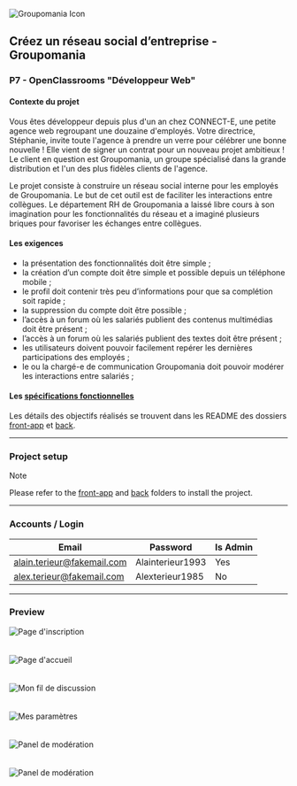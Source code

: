 ![Groupomania Icon](/assets/groupomania-red-icon.png)

## Créez un réseau social d’entreprise - Groupomania
### P7 - OpenClassrooms "Développeur Web"

#### Contexte du projet

Vous êtes développeur depuis plus d'un an chez CONNECT-E, une petite agence web regroupant une douzaine d'employés. Votre directrice, Stéphanie, invite toute l'agence à prendre un verre pour célébrer une bonne nouvelle ! Elle vient de signer un contrat pour un nouveau projet ambitieux ! Le client en question est Groupomania, un groupe spécialisé dans la grande distribution et l'un des plus fidèles clients de l'agence.

Le projet consiste à construire un réseau social interne pour les employés de Groupomania. Le but de cet outil est de faciliter les interactions entre collègues. Le département RH de Groupomania a laissé libre cours à son imagination pour les fonctionnalités du réseau et a imaginé plusieurs briques pour favoriser les échanges entre collègues.

#### Les exigences
- la présentation des fonctionnalités doit être simple ;
- la création d’un compte doit être simple et possible depuis un téléphone mobile ;
- le profil doit contenir très peu d’informations pour que sa complétion soit rapide ;
- la suppression du compte doit être possible ;
- l’accès à un forum où les salariés publient des contenus multimédias doit être présent ;
- l’accès à un forum où les salariés publient des textes doit être présent ;
- les utilisateurs doivent pouvoir facilement repérer les dernières participations des employés ;
- le ou la chargé-e de communication Groupomania doit pouvoir modérer les interactions entre salariés ;


#### Les [spécifications fonctionnelles](/assets/Groupomania_Specs.pdf)

Les détails des objectifs réalisés se trouvent dans les README des dossiers [front-app](/front-app) et [back](/back).

---

### Project setup

> [!NOTE]  
> Please refer to the [front-app](/front-app) and [back](/back) folders to install the project.

---

### Accounts / Login

| Email                      | Password          | Is Admin |
| -------------------------- | ----------------- | -------- |
| alain.terieur@fakemail.com | Alainterieur1993  | Yes      |
| alex.terieur@fakemail.com  | Alexterieur1985   | No       |

---

### Preview

![Page d'inscription](/assets/Groupomania%205%20P7%20OCR%20DW.png)
<br/>
<br/>
<br/>
![Page d'accueil](/assets/Groupomania%20P7%20OCR%20DW.png)
<br/>
<br/>
<br/>
![Mon fil de discussion](/assets/Groupomania%204%20P7%20OCR%20DW.png)
<br/>
<br/>
<br/>
![Mes paramètres](/assets/Groupomania%203%20P7%20OCR%20DW.png)
<br/>
<br/>
<br/>
![Panel de modération](/assets/Groupomania%206%20P7%20OCR%20DW.png)
<br/>
<br/>
<br/>
![Panel de modération](/assets/Groupomania%202%20P7%20OCR%20DW.png)
